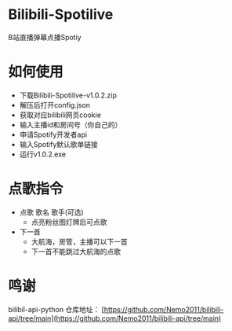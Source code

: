 # Bilibili-Spotilive
B站直播弹幕点播Spotiy

# 如何使用

- 下载Bilibili-Spotilive-v1.0.2.zip
- 解压后打开config.json
- 获取对应bilibili网页cookie
- 输入主播id和房间号（你自己的）
- 申请Spotify开发者api
- 输入Spotify默认歌单链接
- 运行v1.0.2.exe

# 点歌指令
- 点歌 歌名 歌手(可选)
  - 点亮粉丝图灯牌后可点歌
- 下一首
  - 大航海，房管，主播可以下一首
  - 下一首不能跳过大航海的点歌

# 鸣谢
bilibil-api-python
仓库地址：
[https://github.com/Nemo2011/bilibili-api/tree/main](https://github.com/Nemo2011/bilibili-api/tree/main)
